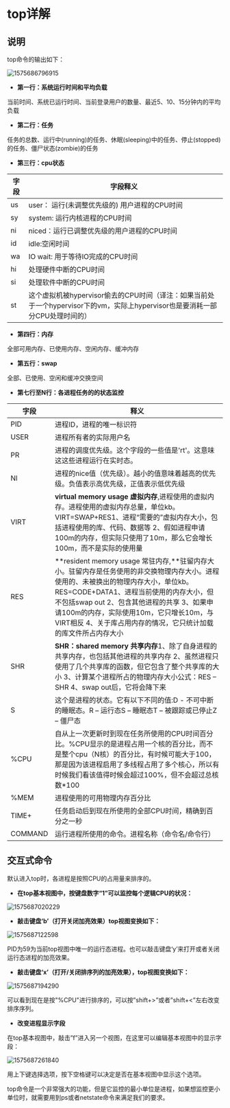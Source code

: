 # top详解

## 说明

top命令的输出如下：

![1575686796915](C:\Users\maoxiangxin\AppData\Roaming\Typora\typora-user-images\1575686796915.png)

- **第一行：系统运行时间和平均负载**

当前时间、系统已运行时间、当前登录用户的数量、最近5、10、15分钟内的平均负载

- **第二行：任务**

任务的总数、运行中(running)的任务、休眠(sleeping)中的任务、停止(stopped)的任务、僵尸状态(zombie)的任务

- **第三行：cpu状态**

| 字段 | 字段释义                                                     |
| ---- | ------------------------------------------------------------ |
| us   | user： 运行(未调整优先级的) 用户进程的CPU时间                |
| sy   | system: 运行内核进程的CPU时间                                |
| ni   | niced：运行已调整优先级的用户进程的CPU时间                   |
| id   | idle:空闲时间                                                |
| wa   | IO wait: 用于等待IO完成的CPU时间                             |
| hi   | 处理硬件中断的CPU时间                                        |
| si   | 处理软件中断的CPU时间                                        |
| st   | 这个虚拟机被hypervisor偷去的CPU时间（译注：如果当前处于一个hypervisor下的vm，实际上hypervisor也是要消耗一部分CPU处理时间的） |

- **第四行：内存**

全部可用内存、已使用内存、空闲内存、缓冲内存

- **第五行：swap**

全部、已使用、空闲和缓冲交换空间

- **第七行至N行：各进程任务的的状态监控**

| 字段    | 释义                                                         |
| ------- | ------------------------------------------------------------ |
| PID     | 进程ID，进程的唯一标识符                                     |
| USER    | 进程所有者的实际用户名                                       |
| PR      | 进程的调度优先级。这个字段的一些值是'rt'。这意味这这些进程运行在实时态。 |
| NI      | 进程的nice值（优先级）。越小的值意味着越高的优先级。负值表示高优先级，正值表示低优先级 |
| VIRT    | **virtual memory usage 虚拟内存**,进程使用的虚拟内存。进程使用的虚拟内存总量，单位kb。VIRT=SWAP+RES1、进程“需要的”虚拟内存大小，包括进程使用的库、代码、数据等 2、假如进程申请100m的内存，但实际只使用了10m，那么它会增长100m，而不是实际的使用量 |
| RES     | **resident memory usage 常驻内存,**驻留内存大小。驻留内存是任务使用的非交换物理内存大小。进程使用的、未被换出的物理内存大小，单位kb。RES=CODE+DATA1、进程当前使用的内存大小，但不包括swap out 2、包含其他进程的共享 3、如果申请100m的内存，实际使用10m，它只增长10m，与VIRT相反 4、关于库占用内存的情况，它只统计加载的库文件所占内存大小 |
| SHR     | **SHR：shared memory 共享内存**1、除了自身进程的共享内存，也包括其他进程的共享内存 2、虽然进程只使用了几个共享库的函数，但它包含了整个共享库的大小 3、计算某个进程所占的物理内存大小公式：RES – SHR 4、swap out后，它将会降下来 |
| S       | 这个是进程的状态。它有以下不同的值:D - 不可中断的睡眠态。R – 运行态S – 睡眠态T – 被跟踪或已停止Z – 僵尸态 |
| %CPU    | 自从上一次更新时到现在任务所使用的CPU时间百分比。%CPU显示的是进程占用一个核的百分比，而不是整个cpu（N核）的百分比，有时候可能大于100，那是因为该进程启用了多线程占用了多个核心，所以有时候我们看该值得时候会超过100%，但不会超过总核数*100 |
| %MEM    | 进程使用的可用物理内存百分比                                 |
| TIME+   | 任务启动后到现在所使用的全部CPU时间，精确到百分之一秒        |
| COMMAND | 运行进程所使用的命令。进程名称（命令名/命令行）              |

## 交互式命令

默认进入top时，各进程是按照CPU的占用量来排序的。

- **在top基本视图中，按键盘数字“1”可以监控每个逻辑CPU的状况：**

![1575687020229](C:\Users\maoxiangxin\AppData\Roaming\Typora\typora-user-images\1575687020229.png)

- **敲击键盘‘b’（打开关闭加亮效果）top视图变换如下：**

![1575687122598](C:\Users\maoxiangxin\AppData\Roaming\Typora\typora-user-images\1575687122598.png)

PID为59为当前top视图中唯一的运行态进程。也可以敲击键盘‘y’来打开或者关闭运行态进程的加亮效果。

- **敲击键盘‘x’（打开/关闭排序列的加亮效果），top视图变换如下：** 

![1575687194290](C:\Users\maoxiangxin\AppData\Roaming\Typora\typora-user-images\1575687194290.png)

可以看到现在是按"%CPU"进行排序的，可以按”shift+>”或者”shift+<”左右改变排序序列。

- **改变进程显示字段**

在top基本视图中，敲击”f”进入另一个视图，在这里可以编辑基本视图中的显示字段：

![1575687261840](C:\Users\maoxiangxin\AppData\Roaming\Typora\typora-user-images\1575687261840.png)

用上下键选择选项，按下空格键可以决定是否在基本视图中显示这个选项。

top命令是一个非常强大的功能，但是它监控的最小单位是进程，如果想监控更小单位时，就需要用到ps或者netstate命令来满足我们的要求。

